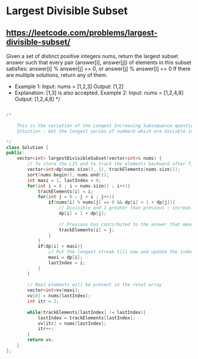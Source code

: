 # Largest Divisible Subset
## https://leetcode.com/problems/largest-divisible-subset/

Given a set of distinct positive integers nums, return the largest subset answer such that every pair (answer[i], answer[j]) of elements in this subset satisfies:
    answer[i] % answer[j] == 0, or
    answer[j] % answer[i] == 0
If there are multiple solutions, return any of them.
- Example 1:
Input: nums = [1,2,3]
Output: [1,2]
- Explanation: [1,3] is also accepted.
Example 2:
Input: nums = [1,2,4,8]
Output: [1,2,4,8]
*/


```cpp

/*

    This is the variation of the Longest Increasing Subsequence question
    Intuition : Get the longest series of numberb which are divisble in themselves, also the question is asking about the subset so we can think of sorting than applying LIS for checking the increasing order as well as we can check for divisiblity

*/
class Solution {
public:
    vector<int> largestDivisibleSubset(vector<int>& nums) {
        // To store the LIS and to track the elements backward after finding the series and the index of the last element
        vector<int>dp(nums.size(), 1), trackElements(nums.size());
        sort(nums.begin(), nums.end());
        int maxi = 1, lastIndex = 0;
        for(int i = 0 ; i < nums.size() ; i++){
            trackElements[i] = i;
            for(int j = 0 ; j < i ; j++){
                if(nums[i] % nums[j] == 0 && dp[i] < 1 + dp[j]){
                    // Divisible and 1 greater than previous : increasing 
                    dp[i] = 1 + dp[j];
                    
                    // Previous has contirbuted to the answer that means it must be present in the answer so add its index
                    trackElements[i] = j;
                }
            }
            if(dp[i] > maxi){
                // Put the longest streak till now and update the index upto which the maximum has occured
                maxi = dp[i];
                lastIndex = i;
            }
        }
        
        // Maxi elements will be present in the resut array
        vector<int>vv(maxi);
        vv[0] = nums[lastIndex];
        int itr = 1;
        
        while(trackElements[lastIndex] != lastIndex){
            lastIndex = trackElements[lastIndex];
            vv[itr] = nums[lastIndex];
            itr++;
        }
        return vv; 
    }
};
```